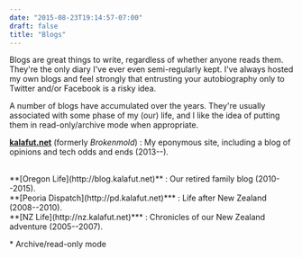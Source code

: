 ```yaml
---
date: "2015-08-23T19:14:57-07:00"
draft: false
title: "Blogs"
---
```


Blogs are great things to write, regardless of whether anyone reads them. They're the only diary I've ever even
semi-regularly kept. I've always hosted my own blogs and feel strongly that entrusting your autobiography
only to Twitter and/or Facebook is a risky idea.

A number of blogs have accumulated over the years. They're usually associated with some phase of my (our)
life, and I like the idea of putting them in read-only/archive mode when appropriate.


**[kalafut.net](http://kalafut.net)** (formerly *Brokenmold*)
: My eponymous site, including a blog of opinions and tech odds and ends (2013--).

<br>
**[Oregon Life](http://blog.kalafut.net)**
: Our retired family blog (2010--2015).

<br>
**[Peoria Dispatch](http://pd.kalafut.net)***
: Life after New Zealand (2008--2010).

<br>
**[NZ Life](http://nz.kalafut.net)***
: Chronicles of our New Zealand adventure (2005--2007).

\* Archive/read-only mode

